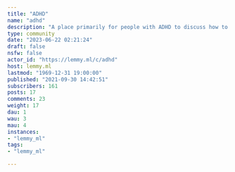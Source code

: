 ```yaml
---
title: "ADHD" 
name: "adhd"
description: "A place primarily for people with ADHD to discuss how to live with its symptoms and support each other. "
type: community
date: "2023-06-22 02:21:24"
draft: false
nsfw: false
actor_id: "https://lemmy.ml/c/adhd"
host: lemmy.ml
lastmod: "1969-12-31 19:00:00"
published: "2021-09-30 14:42:51"
subscribers: 161
posts: 17
comments: 23
weight: 17
dau: 1
wau: 3
mau: 4
instances:
- "lemmy_ml"
tags: 
- "lemmy_ml"

---
```

